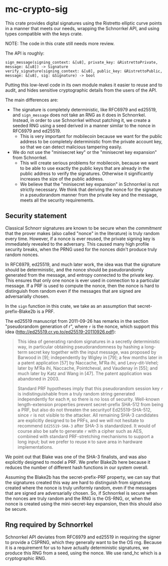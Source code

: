 mc-crypto-sig
=============

This crate provides digital signatures using the Ristretto elliptic curve points
in a manner that meets our needs, wrapping the Schnorrkel API, and using
types compatible with the keys crate.

NOTE: The code in this crate still needs more review.

The API is roughly:

```
sign_message(signing_context: &[u8], private_key: &RistrettoPrivate, message: &[u8]) -> Signature
verify_signature(signing_context: &[u8], public_key: &RistrettoPublic, message: &[u8], sig: &Signature) -> bool
```

Putting this low-level code in its own module makes it easier to reuse
and to audit, and hides sensitive cryptographic details from the users of the API.

The main differences are:

- The signature is completely deterministic, like RFC6979 and ed25519, and `sign_message`
  does not take an RNG as it does in Schnorrkel. Instead, in order to use Schnorrkel without
  patching it, we create a seeded RNG using a seed derived in a manner similar to the nonce
  in RFC6979 and ed25519.
  -  This is very important for mobilecoin because we want for the public address to be
     completely deterministic from the private account key, so that we can detect malicious
     tampering easily.
- We do not use the "minisecret key" or the "minisecret key expansion" from Schnorrkel.
  - This will create serious problems for mobilecoin, because we want to be able to use
    exactly the public keys that are already in the public address to verify the signatures.
    Otherwise it significantly increases the size of the public address.
  - We believe that the "minisecret key expansion" in Schnorrkel is not strictly necessary.
    We think that deriving the nonce for the signature in a pseudorandom manner from the private
    key and the message, meets all the security requirements.

Security statement
------------------

Classical Schnorr signatures are known to be secure when the *commitment* that the prover
makes (also called "nonce" in the literature) is truly random every time.
However, if a nonce is ever reused, the private signing key is immediately revealed to the
adversary. This caused many high profile security breaks, when the PRNG used for the nonces
didn't produce truly random nonces.

In RFC6979, ed25519, and much later work, the idea was that the signature should be deterministic,
and the nonce should be pseudorandomly generated from the message, and entropy connected to the
private key. This ensures that only one nonce is ever used in connection to a particular message.
If a PRF is used to compute the nonce, then the nonce is hard to distinguish from random even if
the messages that are signed are adversarially chosen.

In the `sign` function in this crate, we take as an assumption that secret-prefix-Blake2b is a PRF.

The ed25519 manuscript from 2011-09-26 has remarks in the section "pseudorandom generation of r", where
`r` is the nonce, which support this idea (http://ed25519.cr.yp.to/ed25519-20110926.pdf):

> This idea of generating random signatures in a secretly deterministic way, in particular obtaining
> pseudorandomness by hashing a long-term secret key together with the input message, was proposed by
> Barwood in [9]; independently by Wigley in [79]; a few months later in a patent application [57]
> by Naccache, M’Ra ̈ıhi, and  Levy-dit-Vehel; later  by M’Ra ̈ıhi, Naccache, Pointcheval, and Vaudenay
> in [55]; and much later by Katz and Wang in [47]. The patent application was abandoned in 2003.
>
> Standard PRF hypotheses imply that this pseudorandom session key `r` is indistinguishable from a
> truly random string generated independently for each `M`, so there is no loss of security.
> Well-known length-extension properties prevent secret-prefix SHA-512 from being a PRF, but also do
> not threaten the securityof Ed25519-SHA-512, since `r` is not visible to the attacker. All remaining
> SHA-3 candidates are explicitly designed to be PRFs, and we will not hesitate to recommend
> `Ed25519-SHA-3` after SHA-3 is standardized. It would of course also be safe to generate `r` with
> a cipher such as AES, combined with standard PRF-stretching mechanisms to support a long input;
> but we prefer to reuse `H` to save area in hardware implementations.

We point out that Blake was one of the SHA-3 finalists, and was also explicitly designed to model a PRF.
We prefer Blake2b here because it reduces the number of different hash functions in our system overall.

Assuming the Blake2b has the secret-prefix-PRF property, we can say that the signatures created this way
are hard to distinguish from signatures created where the nonce is truly uniformly random, even if the messages
that are signed are adversarially chosen. So, if Schnorrkel is secure when the nonces are truly random and
the RNG is the OS-RNG, or, when the nonce is created using the mini-secret-key expansion, then this should also be secure.

Rng required by Schnorrkel
--------------------------

Schnorrkel API deviates from RFC6979 and ed25519 in requiring the signer to provide a CSPRNG, which they
generally want to be the OS rng. Because it is a requirement for us to have actually deterministic signatures,
we produce this RNG from a seed, using the nonce. We use rand_hc which is a cryptographic RNG.
